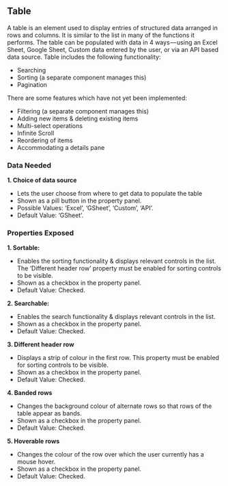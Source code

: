 ## Table 

A table is an element used to display entries of structured data arranged in rows and columns. It is similar to the list in many of the functions it performs. The table can be populated with data in 4 ways — using an Excel Sheet, Google Sheet, Custom data entered by the user, or via an API based data source. Table includes the following functionality:

* Searching
* Sorting (a separate component manages this)
* Pagination

There are some features which have not yet been implemented:

* Filtering (a separate component manages this)
* Adding new items & deleting existing items
* Multi-select operations
* Infinite Scroll
* Reordering of items
* Accommodating a details pane

### Data Needed 

**1. Choice of data source**

* Lets the user choose from where to get data to populate the table
* Shown as a pill button in the property panel.
* Possible Values: ‘Excel’, ‘GSheet’, ‘Custom’, ‘API’.
* Default Value: ‘GSheet’.

### Properties Exposed 

**1. Sortable:**

* Enables the sorting functionality & displays relevant controls in the list. The ‘Different header row’ property must be enabled for sorting controls to be visible.
* Shown as a checkbox in the property panel.
* Default Value: Checked.

**2. Searchable:**

* Enables the search functionality & displays relevant controls in the list.
* Shown as a checkbox in the property panel.
* Default Value: Checked.

**3. Different header row**

* Displays a strip of colour in the first row. This property must be enabled for sorting controls to be visible. 
* Shown as a checkbox in the property panel.
* Default Value: Checked.

**4. Banded rows**

* Changes the background colour of alternate rows so that rows of the table appear as bands.
* Shown as a checkbox in the property panel.
* Default Value: Checked.

**5. Hoverable rows**

* Changes the colour of the row over which the user currently has a mouse hover.
* Shown as a checkbox in the property panel.
* Default Value: Checked.
